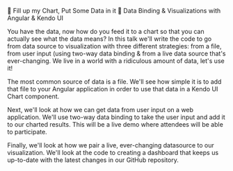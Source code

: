 🎵 Fill up my Chart, Put Some Data in it 🎵
Data Binding & Visualizations with Angular & Kendo UI

You have the data, now how do you feed it to a chart so that you can actually
see what the data means? In this talk we'll write the code to go from data
source to visualization with three different strategies: from a file, from user
input (using two-way data binding & from a live data source that's
ever-changing. We live in a world with a ridiculous amount of data, let's use
it!

The most common source of data is a file. We'll see how simple it is to add
that file to your Angular application in order to use that data in a Kendo UI
Chart component.

Next, we'll look at how we can get data from user input on a web application.
We'll use two-way data binding to take the user input and add it to our charted
results. This will be a live demo where attendees will be able to participate.

Finally, we'll look at how we pair a live, ever-changing datasource to our
visualization. We'll look at the code to creating a dashboard that keeps us
up-to-date with the latest changes in our GitHub repository.

